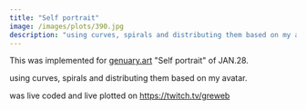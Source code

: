 ```yaml
---
title: "Self portrait"
image: /images/plots/390.jpg
description: "using curves, spirals and distributing them based on my avatar."
---
```


This was implemented for [genuary.art](https://genuary.art) "Self portrait" of JAN.28.

using curves, spirals and distributing them based on my avatar.

was live coded and live plotted on https://twitch.tv/greweb

